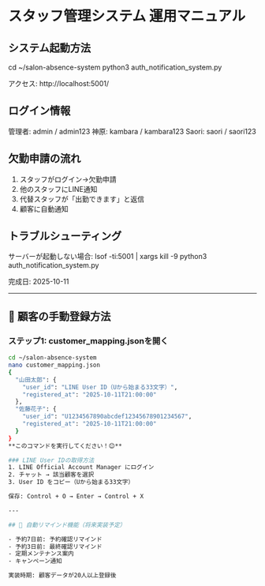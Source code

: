 # スタッフ管理システム 運用マニュアル

## システム起動方法
cd ~/salon-absence-system
python3 auth_notification_system.py

アクセス: http://localhost:5001/

## ログイン情報
管理者: admin / admin123
神原: kambara / kambara123
Saori: saori / saori123

## 欠勤申請の流れ
1. スタッフがログイン→欠勤申請
2. 他のスタッフにLINE通知
3. 代替スタッフが「出勤できます」と返信
4. 顧客に自動通知

## トラブルシューティング
サーバーが起動しない場合:
lsof -ti:5001 | xargs kill -9
python3 auth_notification_system.py

完成日: 2025-10-11

---

## 👥 顧客の手動登録方法

### ステップ1: customer_mapping.jsonを開く
```bash
cd ~/salon-absence-system
nano customer_mapping.json
{
  "山田太郎": {
    "user_id": "LINE User ID（Uから始まる33文字）",
    "registered_at": "2025-10-11T21:00:00"
  },
  "佐藤花子": {
    "user_id": "U1234567890abcdef12345678901234567",
    "registered_at": "2025-10-11T21:00:00"
  }
}
**このコマンドを実行してください！😊**

### LINE User IDの取得方法
1. LINE Official Account Manager にログイン
2. チャット → 該当顧客を選択
3. User ID をコピー（Uから始まる33文字）

保存: Control + O → Enter → Control + X

---

## 🔔 自動リマインド機能（将来実装予定）

- 予約7日前: 予約確認リマインド
- 予約3日前: 最終確認リマインド
- 定期メンテナンス案内
- キャンペーン通知

実装時期: 顧客データが20人以上登録後
